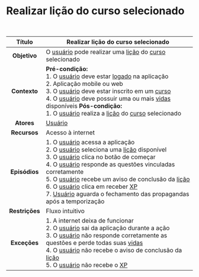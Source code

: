 # Realizar lição do curso selecionado

$~$

|   **Título**   | Realizar lição do curso selecionado                                                                                                                                                                                                                                                                                                                                      |
| :------------: | ------------------------------------------------------------------------------------------------------------------------------------------------------------------------------------------------------------------------------------------------------------------------------------------------------------------------------------------------------------------------ |
|  **Objetivo**  | O [usuário](../lexicos.md#usuario) pode realizar uma [lição](../lexicos.md#licao) do [curso](../lexicos.md#cursos) selecionado                                                                                                                                                                                                                                                                                                                   |
|  **Contexto**  | **Pré-condição:** <br/> 1. O [usuário](../lexicos.md#usuario) deve estar [logado](../lexicos.md#login) na aplicação <br/> 2. Aplicação mobile ou web <br/> 3. O [usuário](../lexicos.md#usuario) deve estar inscrito em um [curso](../lexicos.md#cursos) <br/> 4. O [usuário](../lexicos.md#usuario) deve possuir uma ou mais [vidas](../lexicos.md#vidas) disponíveis **Pós-condição:** <br/> 1. O [usuário](../lexicos.md#usuario) realiza a [lição](../lexicos.md#licao) do [curso](../lexicos.md#cursos) selecionado                                                                           |
|   **Atores**   | [Usuário](../lexicos.md#usuario)                                                                                                                                                                                                                                                                                                                                                                  |
|  **Recursos**  | Acesso à internet                                                                                                                                                                                                                                                                                                                                                        |
| **Episódios**  | 1. O [usuário](../lexicos.md#usuario) acessa a aplicação <br/> 2. O [usuário](../lexicos.md#usuario) seleciona uma [lição](../lexicos.md#licao) disponível <br/> 3. O [usuário](../lexicos.md#usuario) clica no botão de começar <br/> 4. O [usuário](../lexicos.md#usuario) responde as questões vinculadas corretamente <br/> 5. O [usuário](../lexicos.md#usuario) recebe um aviso de conclusão da [lição](../lexicos.md#licao) <br/> 6. O [usuário](../lexicos.md#usuario) clica em receber [XP](../lexicos.md#xp) <br/> 7. [Usuário](../lexicos.md#usuario) aguarda o fechamento das propagandas após a temporização |
| **Restrições** | Fluxo intuitivo                                                                                                                                                                                                                                                                                                                                                          |
|  **Exceções**  | 1. A internet deixa de funcionar <br/> 2. O [usuário](../lexicos.md#usuario) sai da aplicação durante a ação <br/> 3. O [usuário](../lexicos.md#usuario) não responde corretamente as questões e perde todas suas [vidas](../lexicos.md#vidas) <br/> 4. O [usuário](../lexicos.md#usuario) não recebe o aviso de conclusão da [lição](../lexicos.md#licao) <br/> 5. O [usuário](../lexicos.md#usuario) não recebe o [XP](../lexicos.md#xp)                                                                                                     |
